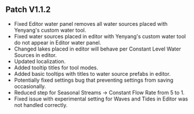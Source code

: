 ﻿## Patch V1.1.2
* Fixed Editor water panel removes all water sources placed with Yenyang's custom water tool.
* Fixed water sources placed in editor with Yenyang's custom water tool do not appear in Editor water panel.
* Changed lakes placed in editor will behave per Constant Level Water Sources in editor.
* Updated localization.
* Added tooltip titles for tool modes.
* Added basic tooltips with titles to water source prefabs in editor.
* Potentially fixed settings bug that preventing settings from saving occasionally.
* Reduced step for Seasonal Streams -> Constant Flow Rate from 5 to 1.
* Fixed issue with experimental setting for Waves and Tides in Editor was not handled correctly.